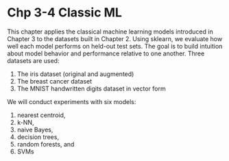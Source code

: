 # Chp 3-4 Classic ML

This chapter applies the classical machine learning models introduced in Chapter 3 to the datasets built in Chapter 2. Using sklearn, we evaluate how well each model performs on held-out test sets. The goal is to build intuition about model behavior and performance relative to one another. Three datasets are used:

1. The iris dataset (original and augmented)
2. The breast cancer dataset
3. The MNIST handwritten digits dataset in vector form

We will conduct experiments with six models:

1. nearest centroid, 
2. k-NN, 
3. naive Bayes, 
4. decision trees, 
5. random forests, and 
6. SVMs


